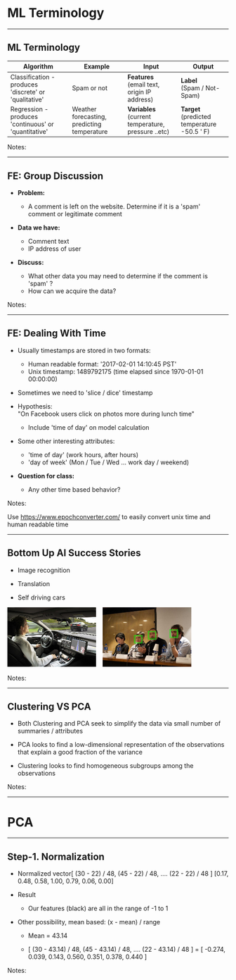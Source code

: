 # ML Terminology
---

## ML Terminology

| Algorithm                                             	| Example                                     	| Input                                              	| Output                                      |
|-------------------------------------------------	|-----------------------------------------	|----------------------------------------------------	|-------------------------------------	|
| Classification - produces 'discrete' or 'qualitative' 	| Spam or not                                 	|**Features**<br/>(email text, origin IP address)        	|**Label**<br/>(Spam / Not-Spam)                  |
| Regression - produces 'continuous' or 'quantitative'  	| Weather forecasting, predicting temperature 	|**Variables**<br/>(current temperature, pressure ..etc) 	|**Target**<br/>(predicted temperature -50.5 ' F) 	|


Notes:

---
## FE: Group Discussion

  * **Problem:**
    - A comment is left on the website.  Determine if it is a 'spam' comment or legitimate comment

  * **Data we have:**
    - Comment text
    - IP address of user

  * **Discuss:**
    - What other data you may need to determine if the comment is 'spam' ?
    - How can we acquire the data?


Notes:

---
## FE: Dealing With Time

  * Usually timestamps are stored in two formats:
    - Human readable format: '2017-02-01 14:10:45 PST'
    - Unix timestamp: 1489792175 (time elapsed since 1970-01-01 00:00:00)
  * Sometimes we need to 'slice / dice' timestamp

  * Hypothesis:  
  "On Facebook users click on photos more during lunch time"
    - Include 'time of day' on model calculation

  * Some other interesting attributes:
    - 'time of day'  (work hours,   after hours)
    - 'day of week'  (Mon / Tue / Wed ...   work day  / weekend)

  * **Question for class:**
    - Any other time based behavior?



Notes:

Use https://www.epochconverter.com/ to easily convert unix time and human readable time

---
## Bottom Up AI Success Stories


 * Image recognition

 * Translation

 * Self driving cars

<img src="../../assets/images/machine-learning/3rd-party/Driver_free_car.png" style="width:40%;">&nbsp;&nbsp;&nbsp;&nbsp;<img src="../../assets/images/machine-learning/3rd-party/Face_detection.png" style="width:40%;">

Notes:


---


## Clustering VS PCA


 * Both Clustering and PCA seek to simplify the data via small number of summaries / attributes

 * PCA looks to find a low-dimensional representation of the observations that explain a good fraction of the variance

 * Clustering looks to find homogeneous subgroups among the observations

Notes:



---

# PCA

---


## Step-1. Normalization



 * Normalized vector[ (30 - 22) / 48, (45 - 22) / 48, .... (22 - 22) / 48 ] [0.17, 0.48,  0.58, 1.00, 0.79, 0.06, 0.00]

 * Result

     - Our features (black) are all in the range of -1 to  1

 * Other possibility, mean based: (x - mean) / range

     - Mean = 43.14

     - [ (30 - 43.14) / 48, (45 - 43.14) / 48, .... (22 - 43.14) / 48 ] = [ -0.274,   0.039, 0.143, 0.560, 0.351, 0.378, 0.440 ]




Notes:



